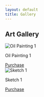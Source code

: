 ```yaml
---
layout: default
title: Gallery
---
```


<section id="gallery">
    <div class="container">
        <h2>Art Gallery</h2>
        <div class="gallery-grid">
            <div class="art-piece">
                <img src="{{ '/assets/images/artwork1.jpg' | relative_url }}" alt="Oil Painting 1">
                <p>Oil Painting 1</p>
                <a href="https://paypal.com" class="button">Purchase</a>
            </div>
            <div class="art-piece">
                <img src="{{ '/assets/images/artwork2.jpg' | relative_url }}" alt="Sketch 1">
                <p>Sketch 1</p>
                <a href="https://paypal.com" class="button">Purchase</a>
            </div>
            <div class="art-piece">
                <img src="{{ '/assets/images/artwork3.jpg
